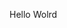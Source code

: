 Hello Wolrd









































































































































































































































































































































































































































































































































































































































































































































































































































































































































































































































































































































































































































































































































































































































































































































































































































































































































































































































































































































































































































































































































































































































































































































































































































































































































































































